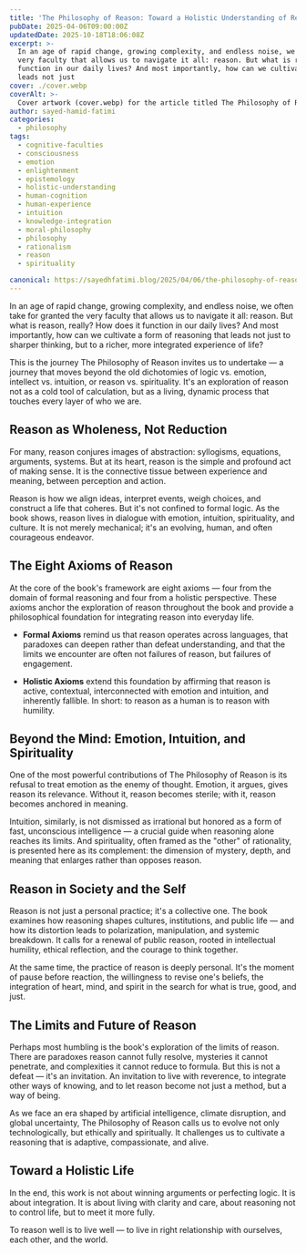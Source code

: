 ```yaml
---
title: 'The Philosophy of Reason: Toward a Holistic Understanding of Reality'
pubDate: 2025-04-06T09:00:00Z
updatedDate: 2025-10-18T18:06:08Z
excerpt: >-
  In an age of rapid change, growing complexity, and endless noise, we often take for granted the
  very faculty that allows us to navigate it all: reason. But what is reason, really? How does it
  function in our daily lives? And most importantly, how can we cultivate a form of reasoning that
  leads not just
cover: ./cover.webp
coverAlt: >-
  Cover artwork (cover.webp) for the article titled The Philosophy of Reason: Toward a Holistic Understanding of Reality.
author: sayed-hamid-fatimi
categories:
  - philosophy
tags:
  - cognitive-faculties
  - consciousness
  - emotion
  - enlightenment
  - epistemology
  - holistic-understanding
  - human-cognition
  - human-experience
  - intuition
  - knowledge-integration
  - moral-philosophy
  - philosophy
  - rationalism
  - reason
  - spirituality

canonical: https://sayedhfatimi.blog/2025/04/06/the-philosophy-of-reason-toward-a-holistic-understanding-of-reality/
---
```


In an age of rapid change, growing complexity, and endless noise, we often take for granted the very faculty that allows us to navigate it all: reason. But what is reason, really? How does it function in our daily lives? And most importantly, how can we cultivate a form of reasoning that leads not just to sharper thinking, but to a richer, more integrated experience of life?

This is the journey The Philosophy of Reason invites us to undertake — a journey that moves beyond the old dichotomies of logic vs. emotion, intellect vs. intuition, or reason vs. spirituality. It's an exploration of reason not as a cold tool of calculation, but as a living, dynamic process that touches every layer of who we are.

## Reason as Wholeness, Not Reduction

For many, reason conjures images of abstraction: syllogisms, equations, arguments, systems. But at its heart, reason is the simple and profound act of making sense. It is the connective tissue between experience and meaning, between perception and action.

Reason is how we align ideas, interpret events, weigh choices, and construct a life that coheres. But it's not confined to formal logic. As the book shows, reason lives in dialogue with emotion, intuition, spirituality, and culture. It is not merely mechanical; it's an evolving, human, and often courageous endeavor.

## The Eight Axioms of Reason

At the core of the book's framework are eight axioms — four from the domain of formal reasoning and four from a holistic perspective. These axioms anchor the exploration of reason throughout the book and provide a philosophical foundation for integrating reason into everyday life.

- **Formal Axioms** remind us that reason operates across languages, that paradoxes can deepen rather than defeat understanding, and that the limits we encounter are often not failures of reason, but failures of engagement.

- **Holistic Axioms** extend this foundation by affirming that reason is active, contextual, interconnected with emotion and intuition, and inherently fallible. In short: to reason as a human is to reason with humility.

## Beyond the Mind: Emotion, Intuition, and Spirituality

One of the most powerful contributions of The Philosophy of Reason is its refusal to treat emotion as the enemy of thought. Emotion, it argues, gives reason its relevance. Without it, reason becomes sterile; with it, reason becomes anchored in meaning.

Intuition, similarly, is not dismissed as irrational but honored as a form of fast, unconscious intelligence — a crucial guide when reasoning alone reaches its limits. And spirituality, often framed as the "other" of rationality, is presented here as its complement: the dimension of mystery, depth, and meaning that enlarges rather than opposes reason.

## Reason in Society and the Self

Reason is not just a personal practice; it's a collective one. The book examines how reasoning shapes cultures, institutions, and public life — and how its distortion leads to polarization, manipulation, and systemic breakdown. It calls for a renewal of public reason, rooted in intellectual humility, ethical reflection, and the courage to think together.

At the same time, the practice of reason is deeply personal. It's the moment of pause before reaction, the willingness to revise one's beliefs, the integration of heart, mind, and spirit in the search for what is true, good, and just.

## The Limits and Future of Reason

Perhaps most humbling is the book's exploration of the limits of reason. There are paradoxes reason cannot fully resolve, mysteries it cannot penetrate, and complexities it cannot reduce to formula. But this is not a defeat — it's an invitation. An invitation to live with reverence, to integrate other ways of knowing, and to let reason become not just a method, but a way of being.

As we face an era shaped by artificial intelligence, climate disruption, and global uncertainty, The Philosophy of Reason calls us to evolve not only technologically, but ethically and spiritually. It challenges us to cultivate a reasoning that is adaptive, compassionate, and alive.

## Toward a Holistic Life

In the end, this work is not about winning arguments or perfecting logic. It is about integration. It is about living with clarity and care, about reasoning not to control life, but to meet it more fully.

To reason well is to live well — to live in right relationship with ourselves, each other, and the world.
